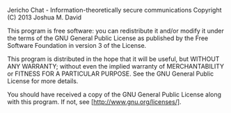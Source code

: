 Jericho Chat - Information-theoretically secure communications
Copyright (C) 2013  Joshua M. David

This program is free software: you can redistribute it and/or modify
it under the terms of the GNU General Public License as published by
the Free Software Foundation in version 3 of the License.

This program is distributed in the hope that it will be useful,
but WITHOUT ANY WARRANTY; without even the implied warranty of
MERCHANTABILITY or FITNESS FOR A PARTICULAR PURPOSE.  See the
GNU General Public License for more details.

You should have received a copy of the GNU General Public License
along with this program.  If not, see [http://www.gnu.org/licenses/].